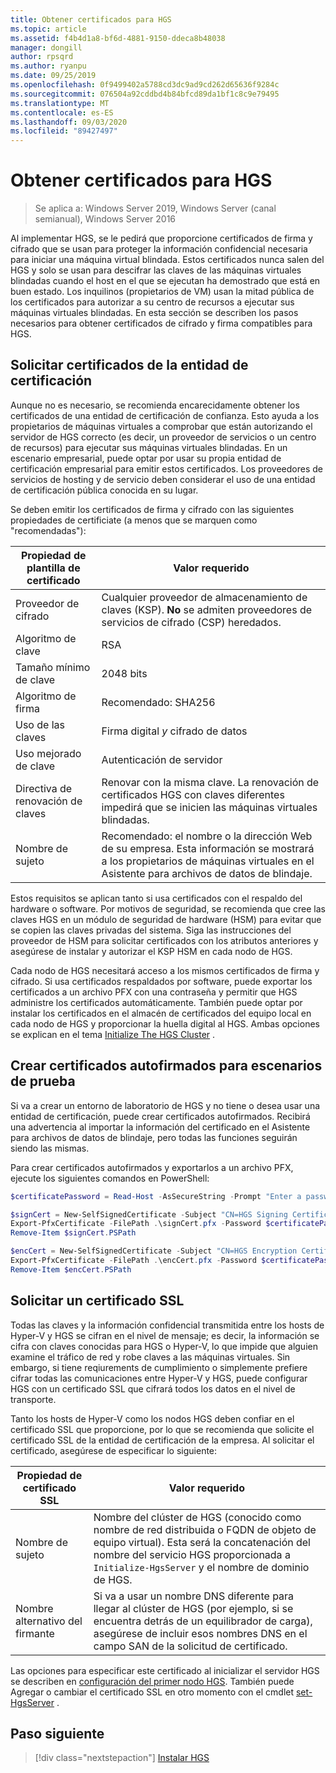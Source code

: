 ```yaml
---
title: Obtener certificados para HGS
ms.topic: article
ms.assetid: f4b4d1a8-bf6d-4881-9150-ddeca8b48038
manager: dongill
author: rpsqrd
ms.author: ryanpu
ms.date: 09/25/2019
ms.openlocfilehash: 0f9499402a5788cd3dc9ad9cd262d65636f9284c
ms.sourcegitcommit: 076504a92cddbd4b84bfcd89da1bf1c8c9e79495
ms.translationtype: MT
ms.contentlocale: es-ES
ms.lasthandoff: 09/03/2020
ms.locfileid: "89427497"
---
```

# <a name="obtain-certificates-for-hgs"></a>Obtener certificados para HGS

>Se aplica a: Windows Server 2019, Windows Server (canal semianual), Windows Server 2016

Al implementar HGS, se le pedirá que proporcione certificados de firma y cifrado que se usan para proteger la información confidencial necesaria para iniciar una máquina virtual blindada.
Estos certificados nunca salen del HGS y solo se usan para descifrar las claves de las máquinas virtuales blindadas cuando el host en el que se ejecutan ha demostrado que está en buen estado.
Los inquilinos (propietarios de VM) usan la mitad pública de los certificados para autorizar a su centro de recursos a ejecutar sus máquinas virtuales blindadas.
En esta sección se describen los pasos necesarios para obtener certificados de cifrado y firma compatibles para HGS.

## <a name="request-certificates-from-your-certificate-authority"></a>Solicitar certificados de la entidad de certificación

Aunque no es necesario, se recomienda encarecidamente obtener los certificados de una entidad de certificación de confianza.
Esto ayuda a los propietarios de máquinas virtuales a comprobar que están autorizando el servidor de HGS correcto (es decir, un proveedor de servicios o un centro de recursos) para ejecutar sus máquinas virtuales blindadas.
En un escenario empresarial, puede optar por usar su propia entidad de certificación empresarial para emitir estos certificados.
Los proveedores de servicios de hosting y de servicio deben considerar el uso de una entidad de certificación pública conocida en su lugar.

Se deben emitir los certificados de firma y cifrado con las siguientes propiedades de certificiate (a menos que se marquen como "recomendadas"):

Propiedad de plantilla de certificado | Valor requerido
------------------------------|----------------
Proveedor de cifrado               | Cualquier proveedor de almacenamiento de claves (KSP). **No** se admiten proveedores de servicios de cifrado (CSP) heredados.
Algoritmo de clave                 | RSA
Tamaño mínimo de clave              | 2048 bits
Algoritmo de firma           | Recomendado: SHA256
Uso de las claves                     | Firma digital *y* cifrado de datos
Uso mejorado de clave            | Autenticación de servidor
Directiva de renovación de claves            | Renovar con la misma clave. La renovación de certificados HGS con claves diferentes impedirá que se inicien las máquinas virtuales blindadas.
Nombre de sujeto                  | Recomendado: el nombre o la dirección Web de su empresa. Esta información se mostrará a los propietarios de máquinas virtuales en el Asistente para archivos de datos de blindaje.

Estos requisitos se aplican tanto si usa certificados con el respaldo del hardware o software.
Por motivos de seguridad, se recomienda que cree las claves HGS en un módulo de seguridad de hardware (HSM) para evitar que se copien las claves privadas del sistema.
Siga las instrucciones del proveedor de HSM para solicitar certificados con los atributos anteriores y asegúrese de instalar y autorizar el KSP HSM en cada nodo de HGS.

Cada nodo de HGS necesitará acceso a los mismos certificados de firma y cifrado.
Si usa certificados respaldados por software, puede exportar los certificados a un archivo PFX con una contraseña y permitir que HGS administre los certificados automáticamente.
También puede optar por instalar los certificados en el almacén de certificados del equipo local en cada nodo de HGS y proporcionar la huella digital al HGS.
Ambas opciones se explican en el tema [Initialize The HGS Cluster](guarded-fabric-initialize-hgs.md) .

## <a name="create-self-signed-certificates-for-test-scenarios"></a>Crear certificados autofirmados para escenarios de prueba

Si va a crear un entorno de laboratorio de HGS y no tiene o desea usar una entidad de certificación, puede crear certificados autofirmados.
Recibirá una advertencia al importar la información del certificado en el Asistente para archivos de datos de blindaje, pero todas las funciones seguirán siendo las mismas.

Para crear certificados autofirmados y exportarlos a un archivo PFX, ejecute los siguientes comandos en PowerShell:

```powershell
$certificatePassword = Read-Host -AsSecureString -Prompt "Enter a password for the PFX file"

$signCert = New-SelfSignedCertificate -Subject "CN=HGS Signing Certificate" -KeyUsage DataEncipherment, DigitalSignature
Export-PfxCertificate -FilePath .\signCert.pfx -Password $certificatePassword -Cert $signCert
Remove-Item $signCert.PSPath

$encCert = New-SelfSignedCertificate -Subject "CN=HGS Encryption Certificate" -KeyUsage DataEncipherment, DigitalSignature
Export-PfxCertificate -FilePath .\encCert.pfx -Password $certificatePassword -Cert $encCert
Remove-Item $encCert.PSPath
```

## <a name="request-an-ssl-certificate"></a>Solicitar un certificado SSL

Todas las claves y la información confidencial transmitida entre los hosts de Hyper-V y HGS se cifran en el nivel de mensaje; es decir, la información se cifra con claves conocidas para HGS o Hyper-V, lo que impide que alguien examine el tráfico de red y robe claves a las máquinas virtuales.
Sin embargo, si tiene reqiurements de cumplimiento o simplemente prefiere cifrar todas las comunicaciones entre Hyper-V y HGS, puede configurar HGS con un certificado SSL que cifrará todos los datos en el nivel de transporte.

Tanto los hosts de Hyper-V como los nodos HGS deben confiar en el certificado SSL que proporcione, por lo que se recomienda que solicite el certificado SSL de la entidad de certificación de la empresa. Al solicitar el certificado, asegúrese de especificar lo siguiente:

Propiedad de certificado SSL | Valor requerido
-------------------------|---------------
Nombre de sujeto             | Nombre del clúster de HGS (conocido como nombre de red distribuida o FQDN de objeto de equipo virtual). Esta será la concatenación del nombre del servicio HGS proporcionada a `Initialize-HgsServer` y el nombre de dominio de HGS.
Nombre alternativo del firmante | Si va a usar un nombre DNS diferente para llegar al clúster de HGS (por ejemplo, si se encuentra detrás de un equilibrador de carga), asegúrese de incluir esos nombres DNS en el campo SAN de la solicitud de certificado.

Las opciones para especificar este certificado al inicializar el servidor HGS se describen en [configuración del primer nodo HGS](guarded-fabric-initialize-hgs.md).
También puede Agregar o cambiar el certificado SSL en otro momento con el cmdlet [set-HgsServer](/powershell/module/hgsserver/set-hgsserver?view=win10-ps) .

## <a name="next-step"></a>Paso siguiente

> [!div class="nextstepaction"]
> [Instalar HGS](guarded-fabric-choose-where-to-install-hgs.md)
